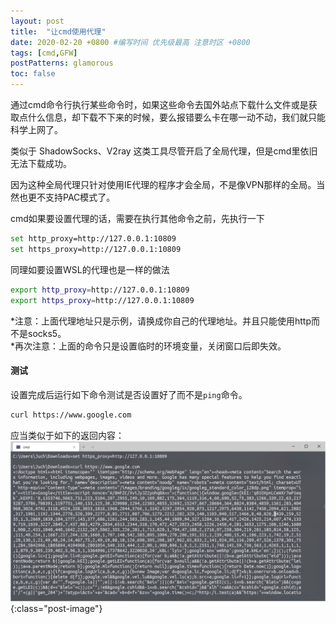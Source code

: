 ```yaml
---
layout: post
title:  "让cmd使用代理"
date: 2020-02-20 +0800 #编写时间 优先级最高 注意时区 +0800
tags: [cmd,GFW]
postPatterns: glamorous
toc: false
---
```


通过cmd命令行执行某些命令时，如果这些命令去国外站点下载什么文件或是获取点什么信息，却下载不下来的时候，要么报错要么卡在哪一动不动，我们就只能科学上网了。

<!--excerpt-->

类似于 ShadowSocks、V2ray 这类工具尽管开启了全局代理，但是cmd里依旧无法下载成功。

因为这种全局代理只针对使用IE代理的程序才会全局，不是像VPN那样的全局。当然也更不支持PAC模式了。

cmd如果要设置代理的话，需要在执行其他命令之前，先执行一下
``` bash
set http_proxy=http://127.0.0.1:10809
set https_proxy=http://127.0.0.1:10809
```

同理如要设置WSL的代理也是一样的做法
``` bash
export http_proxy=http://127.0.0.1:10809
export https_proxy=http://127.0.0.1:10809
```

*注意：上面代理地址只是示例，请换成你自己的代理地址。并且只能使用http而不是socks5。   
*再次注意：上面的命令只是设置临时的环境变量，关闭窗口后即失效。

#### 测试

设置完成后运行如下命令测试是否设置好了而不是`ping`命令。
``` bash
curl https://www.google.com
```

应当类似于如下的返回内容：
![output.webp](/assets/img/cmdProxy.webp){:class="post-image"}

